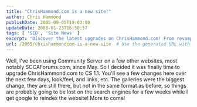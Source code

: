 ```yaml
---
title: "ChrisHammond.com is a new site!"
author: Chris Hammond
publishDate: 2005-09-05T19:03:00
updateDate: 2008-01-23T16:50:57
tags: [ 'SEO', 'Site News' ]
excerpt: "Discover the latest upgrades on ChrisHammond.com! From revamped galleries to improved look and feel, stay tuned for exciting changes over the next few days."
url: /2005/chrishammondcom-is-a-new-site  # Use the generated URL with year
---
```

Well, I've been using Community Server on a few other websites, most notably SCCAForums.com, since May. So I decided it was finally time to upgrade ChrisHammond.com to CS 1.1. You'll see a few changes here over the next few days, look/feel, and links, etc. The galleries were the biggest change, they are still there, but not in the same format as before, so things are probably going to be lost on the search engines for a few weeks while I get google to reindex the website! More to come!



